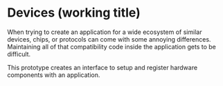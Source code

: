 # Devices (working title)

When trying to create an application for a wide ecosystem of similar devices, chips, or protocols can come with some
annoying differences. Maintaining all of that compatibility code inside the application gets to be difficult.

This prototype creates an interface to setup and register hardware components with an application.
